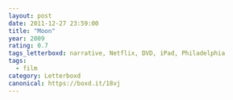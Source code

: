 ```yaml
---
layout: post 
date: 2011-12-27 23:59:00
title: "Moon"
year: 2009
rating: 0.7
tags_letterboxd: narrative, Netflix, DVD, iPad, Philadelphia
tags:
  - film
category: Letterboxd
canonical: https://boxd.it/18vj
---
```

